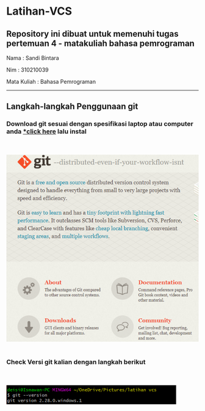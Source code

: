 # Latihan-VCS
Repository ini dibuat untuk memenuhi tugas pertemuan 4 - matakuliah bahasa pemrograman
--------------------------------------------------------------------------------------

Nama		: Sandi Bintara

Nim		: 310210039

Mata Kuliah	: Bahasa Pemrograman

--------------------------------------------------------------------------------------

## Langkah-langkah Penggunaan git
### Download git sesuai dengan spesifikasi laptop atau computer anda [*click here](https://git-scm.com/) lalu instal
<br><br>
![1rename.PNG](picture/1rename.PNG)
<br><br>
### Check Versi git kalian dengan langkah berikut
<br><br>
![2cekversigit.PNG](picture/2cekversigit.PNG)
<br><br>




